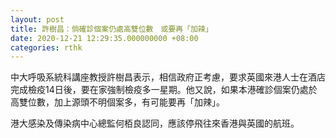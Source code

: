 ```yaml
---
layout: post
title: 許樹昌：倘確診個案仍處高雙位數　或要再「加辣」
date: 2020-12-21 12:29:35.000000000 +08:00
categories: rthk
---
```


中大呼吸系統科講座教授許樹昌表示，相信政府正考慮，要求英國來港人士在酒店完成檢疫14日後，要在家強制檢疫多一星期。他又說，如果本港確診個案仍處於高雙位數，加上源頭不明個案多，有可能要再「加辣」。

港大感染及傳染病中心總監何栢良認同，應該停飛往來香港與英國的航班。

